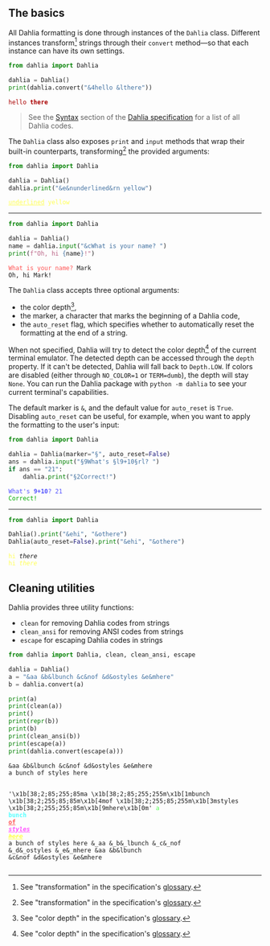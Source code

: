 <style>
  .dh2 { color: #0a0; }
  .dh4 { color: #a00; }
  .dh9 { color: #55f; }
  .dha { color: #5f5; }
  .dhb { color: #5ff; }
  .dhc { color: #f55; }
  .dhd { color: #f5f; }
  .dhe { color: #ff5; }
  .dhl { font-weight: bold; }
  .dhm { text-decoration: line-through; }
  .dhn { text-decoration: underline; }
  .dho { font-style: italic; }
  .dimmed { color: #919199; }
</style>

## The basics

All Dahlia formatting is done through instances of the `Dahlia` class. Different
instances transform[^1] strings through their `convert` method—so that each
instance can have its own settings.

```py
from dahlia import Dahlia

dahlia = Dahlia()
print(dahlia.convert("&4hello &lthere"))
```
<div class="highlight"><pre><code><span class="dh4">hello <span class="dhl">there</span></span></code></pre></div>

> See the [Syntax] section of the [Dahlia specification] for a list of all Dahlia
codes.

The `Dahlia` class also exposes `print` and `input` methods that wrap their
built-in counterparts, transforming[^1] the provided arguments:
```py
from dahlia import Dahlia

dahlia = Dahlia()
dahlia.print("&e&nunderlined&rn yellow")
```
<div class="highlight"><pre><code><span class="dhe"><span class="dhn">underlined</span> yellow</span></code></pre></div>

[^1]: See "transformation" in the specification's [glossary].

---

```py
from dahlia import Dahlia

dahlia = Dahlia()
name = dahlia.input("&cWhat is your name? ")
print(f"Oh, hi {name}!")
```
<div class="highlight"><pre><code><span class="dhc">What is your name? </span>Mark
Oh, hi Mark!</code></pre></div>

The `Dahlia` class accepts three optional arguments:

* the color depth[^2],
* the marker, a character that marks the beginning of a Dahlia code,
* the `auto_reset` flag, which specifies whether to automatically reset the
  formatting at the end of a string.

When not specified, Dahlia will try to detect the color depth[^2] of the current
terminal emulator. The detected depth can be accessed through the `depth`
property. If it can't be detected, Dahlia will fall back to `Depth.LOW`. If
colors are disabled (either through `NO_COLOR=1` or `TERM=dumb`), the depth will
stay `None`. You can run the Dahlia package with `python -m dahlia` to see your
current terminal's capabilities.

[^2]: See "color depth" in the specification's [glossary].

The default marker is `&`, and the default value for `auto_reset` is `True`.
Disabling `auto_reset` can be useful, for example, when you want to apply the
formatting to the user's input:
```py
from dahlia import Dahlia

dahlia = Dahlia(marker="§", auto_reset=False)
ans = dahlia.input("§9What's §l9+10§rl? ")
if ans == "21":
    dahlia.print("§2Correct!")
```
<div class="highlight"><pre><code><span class="dh9">What's <span class="dhl">9+10</span>? 21</span>
<span class="dh2">Correct!</span></code></pre></div>

---

```py
from dahlia import Dahlia

Dahlia().print("&ehi", "&othere")
Dahlia(auto_reset=False).print("&ehi", "&othere")
```
<div class="highlight"><pre><code><span class="dhe">hi</span> <span class="dho">there</span>
<span class="dhe">hi <span class="dho">there</span></span></code></pre></div>



## Cleaning utilities
Dahlia provides three utility functions:

* `clean` for removing Dahlia codes from strings
* `clean_ansi` for removing ANSI codes from strings
* `escape` for escaping Dahlia codes in strings

```py
from dahlia import Dahlia, clean, clean_ansi, escape

dahlia = Dahlia()
a = "&aa &b&lbunch &c&nof &d&ostyles &e&mhere"
b = dahlia.convert(a)

print(a)
print(clean(a))
print()
print(repr(b))
print(b)
print(clean_ansi(b))
print(escape(a))
print(dahlia.convert(escape(a)))
```
<div class="highlight"><pre><code>&aa &b&lbunch &c&nof &d&ostyles &e&mhere
a bunch of styles here

'\x1b[38;2;85;255;85ma \x1b[38;2;85;255;255m\x1b[1mbunch \x1b[38;2;255;85;85m\x1b[4mof \x1b[38;2;255;85;255m\x1b[3mstyles \x1b[38;2;255;255;85m\x1b[9mhere\x1b[0m'
<span class="dha">a </span><span class="dhl"><span class="dhb">bunch </span><span class="dhc"><span class="dhn">of </span></span><span class="dho"><span class="dhd"><span class="dhn">styles </span></span><span class="dhe"><span class="dhm"><span class="dhn">here</span></span></span></span></span>
a bunch of styles here
&_aa &_b&_lbunch &_c&_nof &_d&_ostyles &_e&_mhere
&aa &b&lbunch &c&nof &d&ostyles &e&mhere
</code></pre></div>

[glossary]: https://github.com/dahlia-lib/spec/blob/main/SPECIFICATION.md#glossary
[Syntax]: https://github.com/dahlia-lib/spec/blob/main/SPECIFICATION.md#syntax
[Dahlia specification]: https://github.com/dahlia-lib/spec/